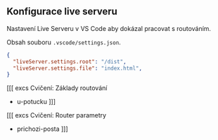 ## Konfigurace live serveru

Nastavení Live Serveru v VS Code aby dokázal pracovat s routováním.

Obsah souboru `.vscode/settings.json`.

```json
{
  "liveServer.settings.root": "/dist",
  "liveServer.settings.file": "index.html",
}
```

[[[ excs Cvičení: Základy routování
- u-potucku
]]]

[[[ excs Cvičení: Router parametry
- prichozi-posta
]]]
